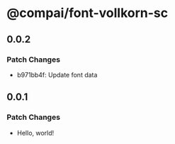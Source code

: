 # @compai/font-vollkorn-sc

## 0.0.2

### Patch Changes

- b971bb4f: Update font data

## 0.0.1

### Patch Changes

- Hello, world!
